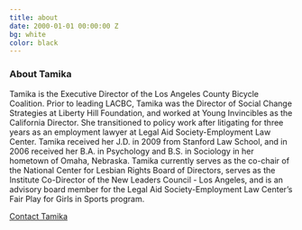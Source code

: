 ```yaml
---
title: about
date: 2000-01-01 00:00:00 Z
bg: white
color: black
---
```


### About Tamika

Tamika is the Executive Director of the Los Angeles County Bicycle Coalition. Prior to leading LACBC, Tamika was the Director of Social Change Strategies at Liberty Hill Foundation, and worked at Young Invincibles as the California Director. She transitioned to policy work after litigating for three years as an employment lawyer at Legal Aid Society-Employment Law Center. Tamika received her J.D. in 2009 from Stanford Law School, and in 2006 received her B.A. in Psychology and B.S. in Sociology in her hometown of Omaha, Nebraska. Tamika currently serves as the co-chair of the National Center for Lesbian Rights Board of Directors, serves as the Institute Co-Director of the New Leaders Council - Los Angeles, and is an advisory board member for the Legal Aid Society-Employment Law Center’s Fair Play for Girls in Sports program.

[Contact Tamika](mailto:butlertl@gmail.com)
